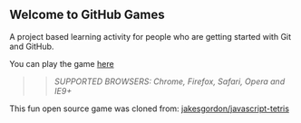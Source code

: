 ## Welcome to GitHub Games

A project based learning activity for people who are getting started with Git and GitHub.

You can play the game [here](https://olver777.github.io/github-games/)

>> _*SUPPORTED BROWSERS*: Chrome, Firefox, Safari, Opera and IE9+_

This fun open source game was cloned from: [jakesgordon/javascript-tetris](https://github.com/jakesgordon/javascript-tetris)

